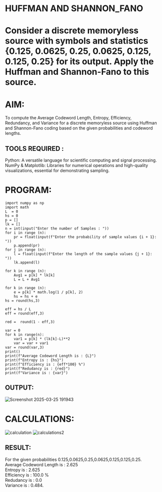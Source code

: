 # HUFFMAN AND SHANNON_FANO
# Consider a discrete memoryless source with symbols and statistics {0.125, 0.0625, 0.25, 0.0625, 0.125, 0.125, 0.25} for its output. Apply the Huffman and Shannon-Fano to this source.

# AIM:
  To compute the Average Codeword Length, Entropy, Efficiency, Redundancy, and Variance for a discrete memoryless source 
using Huffman and Shannon-Fano coding based on the given probabilities and codeword lengths.

## TOOLS REQUIRED :

Python: A versatile language for scientific computing and signal processing. <br />
NumPy & Matplotlib: Libraries for numerical operations and high-quality visualizations, essential for demonstrating sampling.
      
# PROGRAM:
```
import numpy as np
import math 
L  = 0
hs = 0
p = []
lk = []
n = int(input("Enter the number of Samples : "))
for i in range (n): 
    pr = float(input(f"Enter the probability of sample values {i + 1}: "))  
    p.append(pr)
for j in range (n): 
    l = float(input(f"Enter the length of the sample values {j + 1}: "))  
    lk.append(l)

for k in range (n):
    Avg1 = p[k] * lk[k]
    L = L + Avg1

for k in range (n):
    e = p[k] * math.log(1 / p[k], 2)
    hs = hs + e
hs = round(hs,3)

eff = hs / L
eff = round(eff,3)

red =  round(1 - eff,3) 

var = 0
for k in range(n):
    var1 = p[k] * (lk[k]-L)**2
    var = var + var1
var = round(var,3)
print()
print(f"Average Codeword Length is : {L}")
print(f"Entropy is : {hs}")
print(f"Efficiency is : {eff*100} %")
print(f"Redudancy is : {red}")
print(f"Variance is : {var}")
```


## OUTPUT:  
![Screenshot 2025-03-25 191943](https://github.com/user-attachments/assets/efa46457-a3cc-4c5a-b3c2-4795c1ed616c)

# CALCULATIONS:
![calculation](https://github.com/user-attachments/assets/4e132d78-c5ff-47b3-a6bc-57693e09ee10)
![calculations2](https://github.com/user-attachments/assets/dfd29c37-4c4d-437a-a134-862f7fe71f17)

## RESULT: 
For the given probabilities 
0.125,0.0625,0.25,0.0625,0.125,0.125,0.25. <br />
Average Codeword Length is : 2.625 <br />
Entropy is : 2.625 <br />
Efficiency is : 100.0 % <br />
Redudancy is : 0.0 <br />
Variance is : 0.484. <br />
